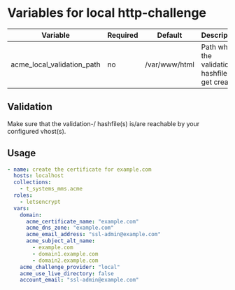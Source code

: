 # Variables for local http-challenge

| Variable                            | Required | Default       | Description
|-------------------------------------|----------|---------------|------------
| acme_local_validation_path   | no       | /var/www/html | Path where the validation-/ hashfiles get created

## Validation

Make sure that the validation-/ hashfile(s) is/are reachable by your configured vhost(s).

## Usage

```yaml
- name: create the certificate for example.com
  hosts: localhost
  collections:
    - t_systems_mms.acme
  roles:
    - letsencrypt
  vars:
    domain:
      acme_certificate_name: "example.com"
      acme_dns_zone: "example.com"
      acme_email_address: "ssl-admin@example.com"
      acme_subject_alt_name:
        - example.com
        - domain1.example.com
        - domain2.example.com
    acme_challenge_provider: "local"
    acme_use_live_directory: false
    account_email: "ssl-admin@example.com"
```
